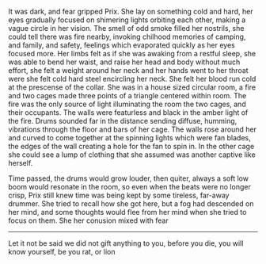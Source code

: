 It was dark, and fear gripped Prix. She lay on something cold and hard, her eyes gradually focused on shimering lights orbiting each other, making a vague circle in her vision. The smell of odd smoke filled her nostrils, she could tell there was fire nearby, invoking chilhood memories of camping, and family, and safety, feelings which evaporated quickly as her eyes focused more. Her limbs felt as if she was awaking from a restful sleep, she was able to bend her waist, and raise her head and body without much effort, she felt a weight around her neck and her hands went to her throat were she felt cold hard steel encircling her neck. She felt her blood run cold at the prescense of the collar. She was in a house sized circular room, a fire and two cages made three points of a triangle centered within room. The fire was the only source of light illuminating the room the two cages, and their occupants. The walls were featurless and black in the amber light of the fire. Drums sounded far in the distance sending diffuse, humming, vibrations through the floor and bars of her cage. The walls rose around her and curved to come together at the spinning lights which were fan blades, the edges of the wall creating a hole for the fan to spin in. In the other cage she could see a lump of clothing that she assumed was another captive like herself.

Time passed, the drums would grow louder, then quiter, always a soft low boom would resonate in the room, so even when the beats were no longer crisp, Prix still knew time was being kept by some tireless, far-away drummer. She tried to recall how she got here, but a fog had descended on her mind, and some thoughts would flee from her mind when she tried to focus on them. She her conusion mixed with fear

------

Let it not be said we did not gift anything to you, before you die, you will know yourself, be you rat, or lion
